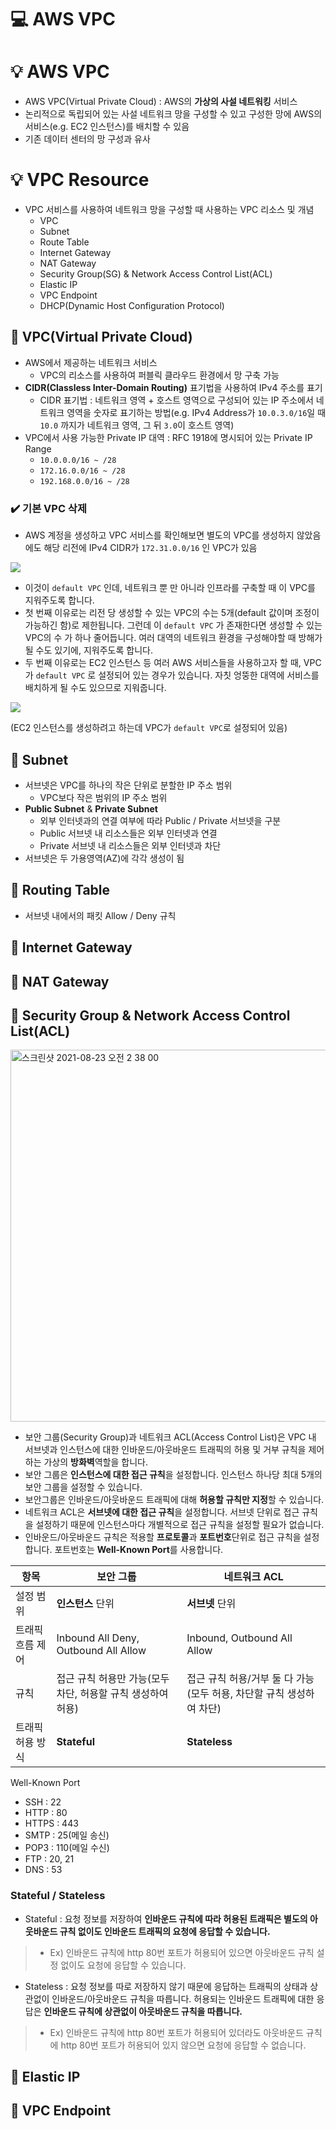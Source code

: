 
💻 AWS VPC
===============
# 💡 AWS VPC 

* AWS VPC(Virtual Private Cloud) : AWS의 **가상의 사설 네트워킹** 서비스
* 논리적으로 독립되어 있는 사설 네트워크 망을 구성할 수 있고 구성한 망에 AWS의 서비스(e.g. EC2 인스턴스)를 배치할 수 있음
* 기존 데이터 센터의 망 구성과 유사

# 💡 VPC Resource

* VPC 서비스를 사용하여 네트워크 망을 구성할 때 사용하는 VPC 리소스 및 개념
  * VPC
  * Subnet
  * Route Table
  * Internet Gateway
  * NAT Gateway
  * Security Group(SG) & Network Access Control List(ACL)
  * Elastic IP
  * VPC Endpoint
  * DHCP(Dynamic Host Configuration Protocol)
 

## 📌 VPC(Virtual Private Cloud)

* AWS에서 제공하는 네트워크 서비스
  * VPC의 리소스를 사용하여 퍼블릭 클라우드 환경에서 망 구축 가능
* **CIDR(Classless Inter-Domain Routing)** 표기법을 사용하여 IPv4 주소를 표기
  * CIDR 표기법 : 네트워크 영역 + 호스트 영역으로 구성되어 있는 IP 주소에서 네트워크 영역을 숫자로 표기하는 방법(e.g. IPv4 Address가 `10.0.3.0/16`일 때 `10.0` 까지가 네트워크 영역, 그 뒤 `3.0`이 호스트 영역)
* VPC에서 사용 가능한 Private IP 대역 : RFC 1918에 명시되어 있는 Private IP Range
  * `10.0.0.0/16 ~ /28`
  * `172.16.0.0/16 ~ /28`
  * `192.168.0.0/16 ~ /28`

### ✔️ 기본 VPC 삭제

* AWS 계정을 생성하고 VPC 서비스를 확인해보면 별도의 VPC를 생성하지 않았음에도 해당 리전에  IPv4 CIDR가 `172.31.0.0/16` 인 VPC가 있음

![](https://images.velog.io/images/dustjs159/post/f0332ff4-3d16-44d1-88f3-9b2eddf1400d/%E1%84%89%E1%85%B3%E1%84%8F%E1%85%B3%E1%84%85%E1%85%B5%E1%86%AB%E1%84%89%E1%85%A3%E1%86%BA%202022-03-07%20%E1%84%8B%E1%85%A9%E1%84%92%E1%85%AE%2010.54.40.png)

* 이것이 ``default VPC`` 인데, 네트워크 뿐 만 아니라 인프라를 구축할 때 이 VPC를 지워주도록 합니다. 
* 첫 번째 이유로는 리전 당 생성할 수 있는 VPC의 수는 5개(default 값이며 조정이 가능하긴 함)로 제한됩니다. 그런데 이 ``default VPC`` 가 존재한다면 생성할 수 있는 VPC의 수 가 하나 줄어듭니다. 여러 대역의 네트워크 환경을 구성해야할 때 방해가 될 수도 있기에, 지워주도록 합니다.
* 두 번째 이유로는 EC2 인스턴스 등 여러 AWS 서비스들을 사용하고자 할 때, VPC가 ``default VPC`` 로 설정되어 있는 경우가 있습니다. 자칫 엉뚱한 대역에 서비스를 배치하게 될 수도 있으므로 지워줍니다.

![](https://images.velog.io/images/dustjs159/post/94f8ccff-1825-45af-a7c1-f2b375fe7425/%E1%84%89%E1%85%B3%E1%84%8F%E1%85%B3%E1%84%85%E1%85%B5%E1%86%AB%E1%84%89%E1%85%A3%E1%86%BA%202022-03-07%20%E1%84%8B%E1%85%A9%E1%84%92%E1%85%AE%2011.12.06.png)

(EC2 인스턴스를 생성하려고 하는데 VPC가 ``default VPC``로 설정되어 있음)

## 📌 Subnet

* 서브넷은 VPC를 하나의 작은 단위로 분할한 IP 주소 범위
  * VPC보다 작은 범위의 IP 주소 범위
* **Public Subnet** & **Private Subnet**
  * 외부 인터넷과의 연결 여부에 따라 Public / Private 서브넷을 구분
  * Public 서브넷 내 리소스들은 외부 인터넷과 연결
  * Private 서브넷 내 리소스들은 외부 인터넷과 차단
* 서브넷은 두 가용영역(AZ)에 각각 생성이 됨

## 📌 Routing Table

* 서브넷 내에서의 패킷 Allow / Deny 규칙

## 📌 Internet Gateway

## 📌 NAT Gateway

## 📌 Security Group & Network Access Control List(ACL)

<img width="595" alt="스크린샷 2021-08-23 오전 2 38 00" src="https://user-images.githubusercontent.com/57285121/130364617-cb599b6c-df73-424c-84ee-ea367c28a24d.png">
   
* 보안 그룹(Security Group)과 네트워크 ACL(Access Control List)은 VPC 내 서브넷과 인스턴스에 대한 인바운드/아웃바운드 트래픽의 허용 및 거부 규칙을 제어하는 가상의 **방화벽**역할을 합니다.
* 보안 그룹은 **인스턴스에 대한 접근 규칙**을 설정합니다. 인스턴스 하나당 최대 5개의 보안 그룹을 설정할 수 있습니다.
* 보안그룹은 인바운드/아웃바운드 트래픽에 대해 **허용할 규칙만 지정**할 수 있습니다.
* 네트워크 ACL은 **서브넷에 대한 접근 규칙**을 설정합니다. 서브넷 단위로 접근 규칙을 설정하기 때문에 인스턴스마다 개별적으로 접근 규칙을 설정할 필요가 없습니다.
* 인바운드/아웃바운드 규칙은 적용할 **프로토콜**과 **포트번호**단위로 접근 규칙을 설정합니다. 포트번호는 **Well-Known Port**를 사용합니다.
   
|항목|보안 그룹|네트워크 ACL|
|------|---|---|
|설정 범위|**인스턴스** 단위|**서브넷** 단위|
|트래픽 흐름 제어|Inbound All Deny, Outbound All Allow|Inbound, Outbound All Allow|
|규칙|접근 규칙 허용만 가능(모두 차단, 허용할 규칙 생성하여 허용)|접근 규칙 허용/거부 둘 다 가능(모두 허용, 차단할 규칙 생성하여 차단)|
|트래픽 허용 방식|**Stateful**|**Stateless**|
   
Well-Known Port
* SSH : 22
* HTTP : 80
* HTTPS : 443
* SMTP : 25(메일 송신)
* POP3 : 110(메일 수신)
* FTP : 20, 21
* DNS : 53

### Stateful / Stateless
* Stateful : 요청 정보를 저장하여 **인바운드 규칙에 따라 허용된 트래픽은 별도의 아웃바운드 규칙 없이도 인바운드 트래픽의 요청에 응답할 수 있습니다.**   
> * Ex) 인바운드 규칙에 http 80번 포트가 허용되어 있으면 아웃바운드 규칙 설정 없이도 요청에 응답할 수 있습니다.   
* Stateless : 요청 정보를 따로 저장하지 않기 때문에 응답하는 트래픽의 상태과 상관없이 인바운드/아웃바운드 규칙을 따릅니다. 허용되는 인바운드 트래픽에 대한 응답은 **인바운드 규칙에 상관없이 아웃바운드 규칙을 따릅니다.**   
> * Ex) 인바운드 규칙에 http 80번 포트가 허용되어 있더라도 아웃바운드 규칙에 http 80번 포트가 허용되어 있지 않으면 요청에 응답할 수 없습니다.


## 📌 Elastic IP

## 📌 VPC Endpoint
